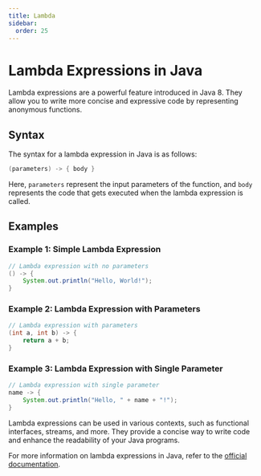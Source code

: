 ```yaml
---
title: Lambda
sidebar:
  order: 25
---
```


# Lambda Expressions in Java

Lambda expressions are a powerful feature introduced in Java 8. They allow you to write more concise and expressive code by representing anonymous functions.

## Syntax

The syntax for a lambda expression in Java is as follows:

```java
(parameters) -> { body }
```

Here, `parameters` represent the input parameters of the function, and `body` represents the code that gets executed when the lambda expression is called.

## Examples

### Example 1: Simple Lambda Expression

```java
// Lambda expression with no parameters
() -> {
    System.out.println("Hello, World!");
}
```

### Example 2: Lambda Expression with Parameters

```java
// Lambda expression with parameters
(int a, int b) -> {
    return a + b;
}
```

### Example 3: Lambda Expression with Single Parameter

```java
// Lambda expression with single parameter
name -> {
    System.out.println("Hello, " + name + "!");
}
```

Lambda expressions can be used in various contexts, such as functional interfaces, streams, and more. They provide a concise way to write code and enhance the readability of your Java programs.

For more information on lambda expressions in Java, refer to the [official documentation](https://docs.oracle.com/javase/tutorial/java/javaOO/lambdaexpressions.html).
